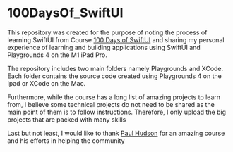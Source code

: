 # 100DaysOf_SwiftUI
This repository was created for the purpose of noting the process of learning SwiftUI from Course [100 Days of SwiftUI](https://www.hackingwithswift.com/100/swiftui) and sharing my personal experience of learning and building applications using SwiftUI and Playgrounds 4 on the M1 iPad Pro.

The repository includes two main folders namely Playgrounds and XCode. Each folder contains the source code created using Playgrounds 4 on the Ipad or XCode on the Mac.

Furthermore, while the course has a long list of amazing projects to learn from, I believe some technical projects do not need to be shared as the main point of them is to follow instructions. Therefore, I only upload the big projects that are packed with many skills

Last but not least, I would like to thank [Paul Hudson](https://twitter.com/twostraws?s=21) for an amazing course and his efforts in helping the community